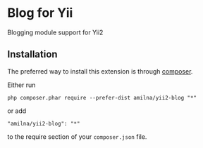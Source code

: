 Blog for Yii
============
Blogging module support for Yii2

Installation
------------

The preferred way to install this extension is through [composer](http://getcomposer.org/download/).

Either run

```
php composer.phar require --prefer-dist amilna/yii2-blog "*"
```

or add

```
"amilna/yii2-blog": "*"
```

to the require section of your `composer.json` file.



